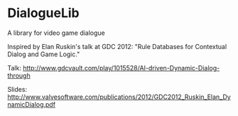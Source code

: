 DialogueLib
===========

A library for video game dialogue

Inspired by Elan Ruskin's talk at GDC 2012: "Rule Databases for Contextual Dialog and Game Logic."

Talk: http://www.gdcvault.com/play/1015528/AI-driven-Dynamic-Dialog-through

Slides: http://www.valvesoftware.com/publications/2012/GDC2012_Ruskin_Elan_DynamicDialog.pdf

